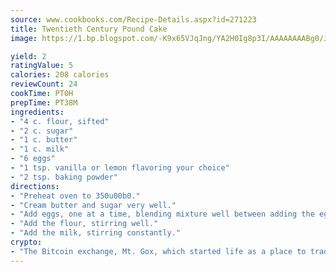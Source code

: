 ```yaml
---
source: www.cookbooks.com/Recipe-Details.aspx?id=271223
title: Twentieth Century Pound Cake
image: https://1.bp.blogspot.com/-K9x65VJqJng/YA2H0Ig8p3I/AAAAAAAABg0/JRKr7ZzesxofwlGw6YudXad_aQn9BD52QCLcBGAsYHQ/s299/2.png

yield: 2
ratingValue: 5
calories: 208 calories
reviewCount: 24
cookTime: PT0H
prepTime: PT38M
ingredients:
- "4 c. flour, sifted"
- "2 c. sugar"
- "1 c. butter"
- "1 c. milk"
- "6 eggs"
- "1 tsp. vanilla or lemon flavoring your choice"
- "2 tsp. baking powder"
directions:
- "Preheat oven to 350u00b0."
- "Cream butter and sugar very well."
- "Add eggs, one at a time, blending mixture well between adding the eggs."
- "Add the flour, stirring well."
- "Add the milk, stirring constantly."
crypto:
- "The Bitcoin exchange, Mt. Gox, which started life as a place to trade cards from a fantasy game, was hacked."
---
```

